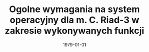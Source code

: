 ---
# Documentation: https://wowchemy.com/docs/managing-content/

title: Ogolne wymagania na system operacyjny dla m. C. Riad-3 w zakresie wykonywanych
  funkcji
subtitle: ''
summary: ''
authors:
- Jan Kazimierczak
- Jan Magott
- markowska-kaczmar
- Witold Malcherczyk
- Ryszard Szczepanik
- Ryszard Nikodem
tags: []
categories: []
date: '1979-01-01'
lastmod: 2022-10-07T04:56:12Z
featured: false
draft: false

# Featured image
# To use, add an image named `featured.jpg/png` to your page's folder.
# Focal points: Smart, Center, TopLeft, Top, TopRight, Left, Right, BottomLeft, Bottom, BottomRight.
image:
  caption: ''
  focal_point: ''
  preview_only: false

# Projects (optional).
#   Associate this post with one or more of your projects.
#   Simply enter your project's folder or file name without extension.
#   E.g. `projects = ["internal-project"]` references `content/project/deep-learning/index.md`.
#   Otherwise, set `projects = []`.
projects: []
publishDate: '2022-10-07T04:56:11.586042Z'
publication_types:
- '4'
abstract: ''
publication: ''
---